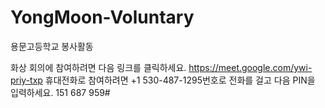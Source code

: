 # YongMoon-Voluntary
용문고등학교 봉사활동

화상 회의에 참여하려면 다음 링크를 클릭하세요. https://meet.google.com/ywi-priy-txp
휴대전화로 참여하려면 +1 530-487-1295번호로 전화를 걸고 다음 PIN을 입력하세요. 151 687 959#
